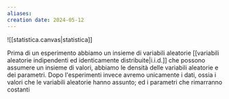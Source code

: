 ```yaml
---
aliases: 
creation date: 2024-05-12
---
```


![[statistica.canvas|statistica]]

Prima di un esperimento abbiamo un insieme di variabili aleatorie [[variabili aleatorie indipendenti ed identicamente distribuite|i.i.d.]] che possono assumere un insieme di valori, abbiamo le densità delle variabili aleatorie e dei parametri. Dopo l'esperimenti invece avremo unicamente i dati, ossia i valori che le variabili aleatorie hanno assunto; ed i parametri che rimarranno costanti